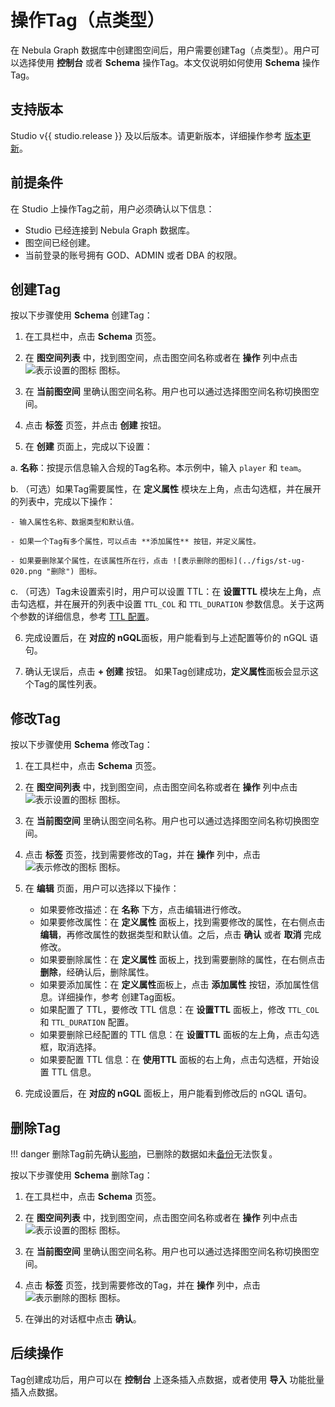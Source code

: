 # 操作Tag（点类型）

在 Nebula Graph 数据库中创建图空间后，用户需要创建Tag（点类型）。用户可以选择使用 **控制台** 或者 **Schema** 操作Tag。本文仅说明如何使用 **Schema** 操作Tag。

## 支持版本

Studio v{{ studio.release }} 及以后版本。请更新版本，详细操作参考 [版本更新](../about-studio/st-ug-check-updates.md)。

## 前提条件

在 Studio 上操作Tag之前，用户必须确认以下信息：

- Studio 已经连接到 Nebula Graph 数据库。
- 图空间已经创建。
- 当前登录的账号拥有 GOD、ADMIN 或者 DBA 的权限。

## 创建Tag

按以下步骤使用 **Schema** 创建Tag：

1. 在工具栏中，点击 **Schema** 页签。

2. 在 **图空间列表** 中，找到图空间，点击图空间名称或者在 **操作** 列中点击 ![表示设置的图标](../figs/st-ug-018.png "设置") 图标。

3. 在 **当前图空间** 里确认图空间名称。用户也可以通过选择图空间名称切换图空间。

4. 点击 **标签** 页签，并点击 **创建** 按钮。

5. 在 **创建** 页面上，完成以下设置：

  a. **名称**：按提示信息输入合规的Tag名称。本示例中，输入 `player` 和 `team`。

  b. （可选）如果Tag需要属性，在 **定义属性** 模块左上角，点击勾选框，并在展开的列表中，完成以下操作： 
    
    - 输入属性名称、数据类型和默认值。
    
    - 如果一个Tag有多个属性，可以点击 **添加属性** 按钮，并定义属性。
    
    - 如果要删除某个属性，在该属性所在行，点击 ![表示删除的图标](../figs/st-ug-020.png "删除") 图标。
  
  c. （可选）Tag未设置索引时，用户可以设置 TTL：在 **设置TTL** 模块左上角，点击勾选框，并在展开的列表中设置 `TTL_COL` 和 `TTL_DURATION` 参数信息。关于这两个参数的详细信息，参考 [TTL 配置](../../3.ngql-guide/8.clauses-and-options/ttl-options.md "点击前往 Nebula Graph 网站")。

6. 完成设置后，在 **对应的 nGQL**面板，用户能看到与上述配置等价的 nGQL 语句。

7. 确认无误后，点击 **+ 创建** 按钮。
   如果Tag创建成功，**定义属性**面板会显示这个Tag的属性列表。

## 修改Tag

按以下步骤使用 **Schema** 修改Tag：

1. 在工具栏中，点击 **Schema** 页签。

2. 在 **图空间列表** 中，找到图空间，点击图空间名称或者在 **操作** 列中点击 ![表示设置的图标](../figs/st-ug-018.png "设置") 图标。

3. 在 **当前图空间** 里确认图空间名称。用户也可以通过选择图空间名称切换图空间。

4. 点击 **标签** 页签，找到需要修改的Tag，并在 **操作** 列中，点击 ![表示修改的图标](../figs/st-ug-021.png "修改") 图标。

5. 在 **编辑** 页面，用户可以选择以下操作：
   
   - 如果要修改描述：在 **名称** 下方，点击编辑进行修改。
   - 如果要修改属性：在 **定义属性** 面板上，找到需要修改的属性，在右侧点击 **编辑**，再修改属性的数据类型和默认值。之后，点击 **确认** 或者 **取消** 完成修改。
   - 如果要删除属性：在 **定义属性** 面板上，找到需要删除的属性，在右侧点击 **删除**，经确认后，删除属性。
   - 如果要添加属性：在 **定义属性**面板上，点击 **添加属性** 按钮，添加属性信息。详细操作，参考 创建Tag面板。
   - 如果配置了 TTL，要修改 TTL 信息：在 **设置TTL** 面板上，修改 `TTL_COL` 和 `TTL_DURATION` 配置。
   - 如果要删除已经配置的 TTL 信息：在 **设置TTL** 面板的左上角，点击勾选框，取消选择。
   - 如果要配置 TTL 信息：在 **使用TTL** 面板的右上角，点击勾选框，开始设置 TTL 信息。

6. 完成设置后，在 **对应的 nGQL** 面板上，用户能看到修改后的 nGQL 语句。

## 删除Tag

!!! danger
    删除Tag前先确认[影响](../../3.ngql-guide/10.tag-statements/2.drop-tag.md)，已删除的数据如未[备份](../../7.data-security/3.manage-snapshot.md)无法恢复。

按以下步骤使用 **Schema** 删除Tag：

1. 在工具栏中，点击 **Schema** 页签。

2. 在 **图空间列表** 中，找到图空间，点击图空间名称或者在 **操作** 列中点击 ![表示设置的图标](../figs/st-ug-018.png "设置") 图标。

3. 在 **当前图空间** 里确认图空间名称。用户也可以通过选择图空间名称切换图空间。

4. 点击 **标签** 页签，找到需要修改的Tag，并在 **操作** 列中，点击 ![表示删除的图标](../figs/st-ug-017.png "删除") 图标。

5. 在弹出的对话框中点击 **确认**。

## 后续操作

Tag创建成功后，用户可以在 **控制台** 上逐条插入点数据，或者使用 **导入** 功能批量插入点数据。
